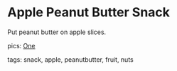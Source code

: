 # Apple Peanut Butter Snack

Put peanut butter on apple slices.

pics:
[One](https://dl-web.dropbox.com/get/recipes/IMG_20150102_233305.jpg?_subject_uid=351498818&w=AABiox9PA1hZQwyQmHqPmviqyV4-3WLX3GHWooksb2VFCQ)

tags: snack, apple, peanutbutter, fruit, nuts

